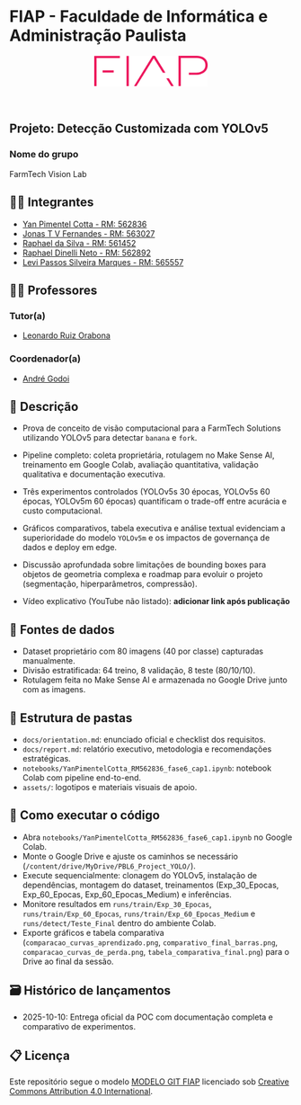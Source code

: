 # FIAP - Faculdade de Informática e Administração Paulista

<p align="center">
<a href= "https://www.fiap.com.br/"><img src="assets/logo-fiap.png" alt="FIAP - Faculdade de Informática e Admnistração Paulista" border="0" width=40% height=40%></a>
</p>

<br>

## Projeto: Detecção Customizada com YOLOv5

### Nome do grupo

FarmTech Vision Lab

## 👨‍🎓 Integrantes

- [Yan Pimentel Cotta - RM: 562836](https://www.linkedin.com/in/yan-cotta)
- [Jonas T V Fernandes - RM: 563027](https://www.linkedin.com/in/jonastadeufernandes)
- [Raphael da Silva - RM: 561452](https://www.linkedin.com/in/raphaelsilva-phael)
- [Raphael Dinelli Neto - RM: 562892](https://www.linkedin.com/in/raphael-dinelli-8a01b278/)
- [Levi Passos Silveira Marques - RM: 565557](https://www.linkedin.com/company/inova-fusca)

## 👩‍🏫 Professores

### Tutor(a)

- [Leonardo Ruiz Orabona](https://www.linkedin.com/in/leonardoorabona)

### Coordenador(a)

- [André Godoi](https://www.linkedin.com/in/andregodoichiovato/)
 
## 📜 Descrição

- Prova de conceito de visão computacional para a FarmTech Solutions utilizando YOLOv5 para detectar `banana` e `fork`.
- Pipeline completo: coleta proprietária, rotulagem no Make Sense AI, treinamento em Google Colab, avaliação quantitativa, validação qualitativa e documentação executiva.
- Três experimentos controlados (YOLOv5s 30 épocas, YOLOv5s 60 épocas, YOLOv5m 60 épocas) quantificam o trade-off entre acurácia e custo computacional.
- Gráficos comparativos, tabela executiva e análise textual evidenciam a superioridade do modelo `YOLOv5m` e os impactos de governança de dados e deploy em edge.
- Discussão aprofundada sobre limitações de bounding boxes para objetos de geometria complexa e roadmap para evoluir o projeto (segmentação, hiperparâmetros, compressão).

- Vídeo explicativo (YouTube não listado): **adicionar link após publicação**

## 💽 Fontes de dados

- Dataset proprietário com 80 imagens (40 por classe) capturadas manualmente.
- Divisão estratificada: 64 treino, 8 validação, 8 teste (80/10/10).
- Rotulagem feita no Make Sense AI e armazenada no Google Drive junto com as imagens.

## 📁 Estrutura de pastas

- `docs/orientation.md`: enunciado oficial e checklist dos requisitos.
- `docs/report.md`: relatório executivo, metodologia e recomendações estratégicas.
- `notebooks/YanPimentelCotta_RM562836_fase6_cap1.ipynb`: notebook Colab com pipeline end-to-end.
- `assets/`: logotipos e materiais visuais de apoio.

## 🔧 Como executar o código

- Abra `notebooks/YanPimentelCotta_RM562836_fase6_cap1.ipynb` no Google Colab.
- Monte o Google Drive e ajuste os caminhos se necessário (`/content/drive/MyDrive/PBL6_Project_YOLO/`).
- Execute sequencialmente: clonagem do YOLOv5, instalação de dependências, montagem do dataset, treinamentos (Exp_30_Epocas, Exp_60_Epocas, Exp_60_Epocas_Medium) e inferências.
- Monitore resultados em `runs/train/Exp_30_Epocas`, `runs/train/Exp_60_Epocas`, `runs/train/Exp_60_Epocas_Medium` e `runs/detect/Teste_Final` dentro do ambiente Colab.
- Exporte gráficos e tabela comparativa (`comparacao_curvas_aprendizado.png`, `comparativo_final_barras.png`, `comparacao_curvas_de_perda.png`, `tabela_comparativa_final.png`) para o Drive ao final da sessão.

## 🗃 Histórico de lançamentos

- 2025-10-10: Entrega oficial da POC com documentação completa e comparativo de experimentos.

## 📋 Licença

Este repositório segue o modelo [MODELO GIT FIAP](https://github.com/agodoi/template) licenciado sob [Creative Commons Attribution 4.0 International](http://creativecommons.org/licenses/by/4.0/?ref=chooser-v1).
